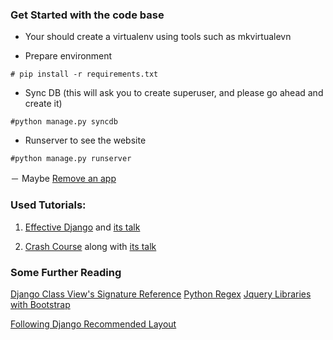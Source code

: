 



### Get Started with the code base

- Your should create a virtualenv using tools such as mkvirtualevn

- Prepare environment
```
# pip install -r requirements.txt
```

- Sync DB (this will ask you to create superuser, and please go ahead and create it)
```
#python manage.py syncdb
```

- Runserver to see the website
```
#python manage.py runserver
```


－ Maybe [Remove an app](http://stackoverflow.com/questions/3329773/django-how-to-completely-uninstall-a-django-app)

### Used Tutorials:

1. [Effective Django](http://www.effectivedjango.com/index.html) and [its talk](https://www.youtube.com/watch?v=NfsJDPm0X54)

2. [Crash Course](http://gswd-a-crash-course-pycon-2014.readthedocs.org/en/latest/index.html) along with [its talk](https://www.youtube.com/watch?v=KZHXjGP71kQ)

### Some Further Reading

[Django Class View's Signature Reference](http://ccbv.co.uk/)
[Python Regex](http://pythex.org/)
[Jquery Libraries with Bootstrap](http://plugins.krajee.com/)

[Following Django Recommended Layout](http://www.revsys.com/blog/2014/nov/21/recommended-django-project-layout/)